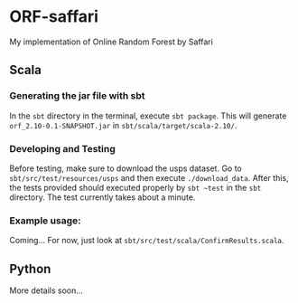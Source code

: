# ORF-saffari
My implementation of Online Random Forest by Saffari

## Scala

### Generating the jar file with sbt
In the `sbt` directory in the terminal, execute
`sbt package`. This will generate `orf_2.10-0.1-SNAPSHOT.jar` in 
`sbt/scala/target/scala-2.10/`. 


### Developing and Testing
Before testing, make sure to download the usps dataset. Go to
`sbt/src/test/resources/usps` and then execute `./download_data`.  After this,
the tests provided should executed properly by `sbt ~test` in the `sbt`
directory. The test currently takes about a minute.


### Example usage:
Coming... For now, just look at `sbt/src/test/scala/ConfirmResults.scala`.


## Python
More details soon...
